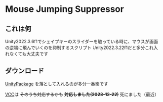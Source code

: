 # Mouse Jumping Suppressor

## これは何
Unity2022.3.6f1でシェイプキーのスライダーを触っている時に、マウスが画面の逆端に飛んでいくのを抑制するスクリプト
Unity2022.3.22f1だと多分これ入れなくても大丈夫です

## ダウンロード
[UnityPackage](https://github.com/Gomorroth/MouseJumpingSuppressor/releases/latest/download/gomoru.su.mouse-jumping-suppressor.unitypackage) を落として入れるのが多分一番楽です

[VCC](https://gomorroth.github.io/vpm-repos)は ~~そのうち対応するかも~~ ~~**対応しました(2023-12-22)**~~ 死にました（最近）
